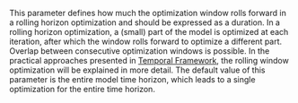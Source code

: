 This parameter defines how much the optimization window rolls forward in a rolling horizon optimization and should be expressed as a duration. In a rolling horizon optimization, a (small) part of the model is optimized at each iteration, after which the window rolls forward to optimize a different part. Overlap between consecutive optimization windows is possible. In the practical approaches presented in [Temporal Framework](@ref), the rolling window optimization will be explained in more detail. The default value of this parameter is the entire model time horizon, which leads to a single optimization for the entire time horizon.
